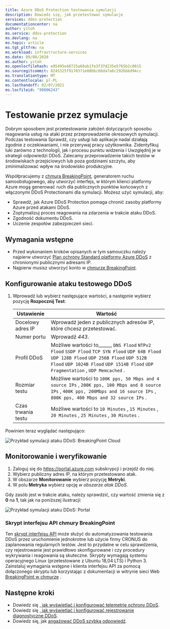 ```yaml
---
title: Azure DDoS Protection testowania symulacji
description: Dowiedz się, jak przetestować symulacje
services: ddos-protection
documentationcenter: na
author: yitoh
ms.service: ddos-protection
ms.devlang: na
ms.topic: article
ms.tgt_pltfrm: na
ms.workload: infrastructure-services
ms.date: 09/08/2020
ms.author: yitoh
ms.openlocfilehash: e95495e48725a68ab1fe3f37d235e5765b2c8015
ms.sourcegitcommit: 8245325f9170371e08bbc66da7a6c292bbbd94cc
ms.translationtype: MT
ms.contentlocale: pl-PL
ms.lasthandoff: 02/07/2021
ms.locfileid: "99806243"
---
```

# <a name="test-through-simulations"></a>Testowanie przez symulacje

Dobrym sposobem jest przetestowanie założeń dotyczących sposobu reagowania usług na ataki przez przeprowadzenie okresowych symulacji. Podczas testowania Sprawdź, czy usługi lub aplikacje nadal działają zgodnie z oczekiwaniami, i nie przerywaj pracy użytkownika. Zidentyfikuj luki zarówno z technologii, jak i procesu punktu widzenia i Uwzględnij je w strategii odpowiedzi DDoS. Zalecamy przeprowadzenie takich testów w środowiskach przejściowych lub poza godzinami szczytu, aby zminimalizować wpływ na środowisko produkcyjne.

Współpracujemy z [chmurą BreakingPoint](https://www.ixiacom.com/products/breakingpoint-cloud), generatorem ruchu samoobsługowego, aby utworzyć interfejs, w którym klienci platformy Azure mogą generować ruch dla publicznych punktów końcowych z włączonymi DDoS Protectionami dla symulacji. Możesz użyć symulacji, aby:

- Sprawdź, jak Azure DDoS Protection pomaga chronić zasoby platformy Azure przed atakami DDoS.
- Zoptymalizuj proces reagowania na zdarzenia w trakcie ataku DDoS.
- Zgodność dokumentu DDoS.
- Uczenie zespołów zabezpieczeń sieci.

## <a name="prerequisites"></a>Wymagania wstępne

- Przed wykonaniem kroków opisanych w tym samouczku należy najpierw utworzyć [Plan ochrony Standard platformy Azure DDoS](manage-ddos-protection.md) z chronionymi publicznymi adresami IP.
- Najpierw musisz utworzyć konto w [chmurze BreakingPoint](http://breakingpoint.cloud/). 

## <a name="configure-a-ddos-test-attack"></a>Konfigurowanie ataku testowego DDoS

1. Wprowadź lub wybierz następujące wartości, a następnie wybierz pozycję **Rozpocznij Test**:

    |Ustawienie        |Wartość                                              |
    |---------      |---------                                          |
    |Docelowy adres IP           | Wprowadź jeden z publicznych adresów IP, które chcesz przetestować.                     |
    |Numer portu   | Wprowadź _443_.                       |
    |Profil DDoS | Możliwe wartości to,,,,,,,,,, `DNS Flood` `NTPv2 Flood` `SSDP Flood` `TCP SYN Flood` `UDP 64B Flood` `UDP 128B Flood` `UDP 256B Flood` `UDP 512B Flood` `UDP 1024B Flood` `UDP 1514B Flood` `UDP Fragmentation` , `UDP Memcached` .|
    |Rozmiar testu       | Możliwe wartości to `100K pps, 50 Mbps and 4 source IPs` , `200K pps, 100 Mbps and 8 source IPs` , `400K pps, 200Mbps and 16 source IPs` , `800K pps, 400 Mbps and 32 source IPs` .                                  |
    |Czas trwania testu | Możliwe wartości to `10 Minutes` , `15 Minutes` , `20 Minutes` , `25 Minutes` , `30 Minutes` .|

Powinien teraz wyglądać następująco:

![Przykład symulacji ataku DDoS: BreakingPoint Cloud](./media/ddos-attack-simulation/ddos-attack-simulation-example-1.png)

## <a name="monitor-and-validate"></a>Monitorowanie i weryfikowanie

1. Zaloguj się do https://portal.azure.com subskrypcji i przejdź do niej.
1. Wybierz publiczny adres IP, na którym przetestowano atak.
1. W obszarze **Monitorowanie** wybierz pozycję **Metryki**.
1. W polu **Metryka** wybierz opcję _w obszarze atak DDoS_.

Gdy zasób jest w trakcie ataku, należy sprawdzić, czy wartość zmienia się z **0** na **1**, tak jak na poniższej ilustracji:

![Przykład symulacji ataku DDoS: Portal](./media/ddos-attack-simulation/ddos-attack-simulation-example-2.png)

### <a name="breakingpoint-cloud-api-script"></a>Skrypt interfejsu API chmury BreakingPoint

Ten [skrypt interfejsu API](https://aka.ms/ddosbreakingpoint) może służyć do automatyzowania testowania DDoS przez uruchomienie jednokrotne lub użycie firmy CRONUS do zaplanowania regularnych testów. Jest to przydatne w celu sprawdzenia, czy rejestrowanie jest prawidłowo skonfigurowane i czy procedury wykrywania i reagowania są skuteczne. Skrypty wymagają systemu operacyjnego Linux (przetestowane z Ubuntu 18,04 LTS) i Python 3. Zainstaluj wymagania wstępne i klienta interfejsu API za pomocą dołączonego skryptu lub korzystając z dokumentacji w witrynie sieci Web [BreakingPoint w chmurze](http://breakingpoint.cloud/) .

## <a name="next-steps"></a>Następne kroki

- Dowiedz się [, jak wyświetlać i konfigurować telemetrię ochrony DDoS](telemetry.md).
- Dowiedz się [, jak wyświetlać i konfigurować rejestrowanie diagnostyczne DDoS](diagnostic-logging.md).
- Dowiedz się, jak [angażować DDoS szybką odpowiedź](ddos-rapid-response.md).
